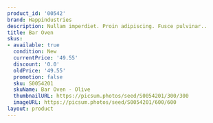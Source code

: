 ```yaml
---
product_id: '00542'
brand: Happindustries
description: Nullam imperdiet. Proin adipiscing. Fusce pulvinar..
title: Bar Oven
skus:
- available: true
  condition: New
  currentPrice: '49.55'
  discount: '0.0'
  oldPrice: '49.55'
  promotion: false
  sku: S0054201
  skuName: Bar Oven - Olive
  thumbnailURL: https://picsum.photos/seed/S0054201/300/300
  imageURL: https://picsum.photos/seed/S0054201/600/600
layout: product
---
```

